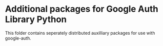 # Additional packages for Google Auth Library Python

This folder contains seperately distributed auxilliary packages for use
with google-auth.

